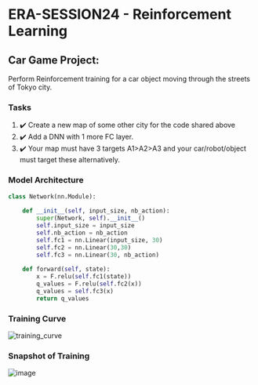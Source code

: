 # ERA-SESSION24 - Reinforcement Learning

## Car Game Project: 
Perform Reinforcement training for a car object moving through the streets of Tokyo city. 

### Tasks
1. :heavy_check_mark: Create a new map of some other city for the code shared above
2. :heavy_check_mark: Add a DNN with 1 more FC layer. 
3. :heavy_check_mark: Your map must have 3 targets A1>A2>A3 and your car/robot/object must target these alternatively.
   
### Model Architecture
```python
class Network(nn.Module):
   
    def __init__(self, input_size, nb_action):
        super(Network, self).__init__()
        self.input_size = input_size
        self.nb_action = nb_action
        self.fc1 = nn.Linear(input_size, 30)
        self.fc2 = nn.Linear(30,30)
        self.fc3 = nn.Linear(30, nb_action)
   
    def forward(self, state):
        x = F.relu(self.fc1(state))
        q_values = F.relu(self.fc2(x))
        q_values = self.fc3(x)
        return q_values
```

### Training Curve
![training_curve](https://github.com/RaviNaik/ERA-SESSION24/assets/23289802/b6a3d7b1-a754-4ea9-9afd-481565277e3f)

### Snapshot of Training
![image](https://github.com/RaviNaik/ERA-SESSION24/assets/23289802/79ec18b7-3cbd-4eaa-866b-41d744a69d5f)
